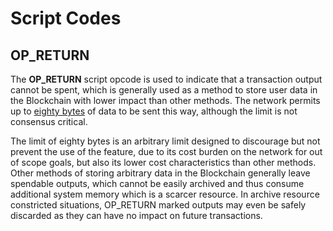 # Script Codes

## OP_RETURN

The **OP_RETURN** script opcode is used to indicate that a transaction output cannot be spent, which is generally used as a method to store user data in the Blockchain with lower impact than other methods. The network permits up to [eighty bytes](https://github.com/bitcoin/bitcoin/blob/master/src/script/standard.h#L30) of data to be sent this way, although the limit is not consensus critical.

The limit of eighty bytes is an arbitrary limit designed to discourage but not prevent the use of the feature, due to its cost burden on the network for out of scope goals, but also its lower cost characteristics than other methods. Other methods of storing arbitrary data in the Blockchain generally leave spendable outputs, which cannot be easily archived and thus consume additional system memory which is a scarcer resource. In archive resource constricted situations, OP_RETURN marked outputs may even be safely discarded as they can have no impact on future transactions.

